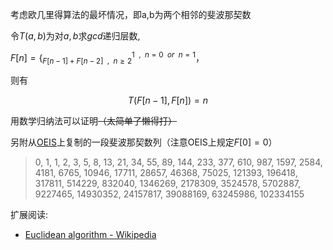 考虑欧几里得算法的最坏情况，即a,b为两个相邻的斐波那契数

令$T(a,b)$为对$a,b$求$gcd$递归层数,

$F[n]=\lbrace^{1\enspace ,\enspace n=0\enspace or\enspace n=1}_{F[n-1]+F[n-2]\enspace ,\enspace n\geq 2}$，

则有

$$T(F[n-1],F[n])=n$$

用数学归纳法可以证明~~（太简单了懒得打）~~

另附从[OEIS](http://oeis.org/A000045)上复制的一段斐波那契数列（注意OEIS上规定$F[0]=0$）

> 0, 1, 1, 2, 3, 5, 8, 13, 21, 34,
> 55, 89, 144, 233, 377,
> 610, 987, 1597, 2584, 4181,
> 6765, 10946, 17711, 28657, 46368,
> 75025, 121393, 196418, 317811, 514229,
> 832040, 1346269, 2178309, 3524578, 5702887,
> 9227465, 14930352, 24157817, 39088169, 63245986,
> 102334155

扩展阅读:

- [Euclidean algorithm - Wikipedia](https://en.wikipedia.org/wiki/Euclidean_algorithm#Number_of_steps)